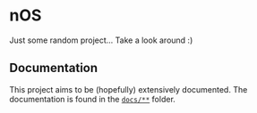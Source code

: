 # nOS

Just some random project... Take a look around :)

## Documentation
This project aims to be (hopefully) extensively documented. The documentation is found in the [`docs/**`](docs/README.md) folder.
